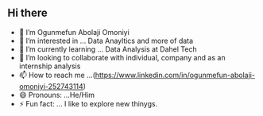 ## Hi there

- 👋  I’m Ogunmefun Abolaji Omoniyi
- 👀 I’m interested in ... Data Anayltics and more of data
- 🌱 I’m currently learning ... Data Analysis at Dahel Tech 
- 💞️ I’m looking to collaborate with individual, company and as an internship analysis 
- 📫 How to reach me ...(https://www.linkedin.com/in/ogunmefun-abolaji-omoniyi-252743114)
- 😄 Pronouns: ...He/Him
- ⚡ Fun fact: ... I like to explore new thinygs.


